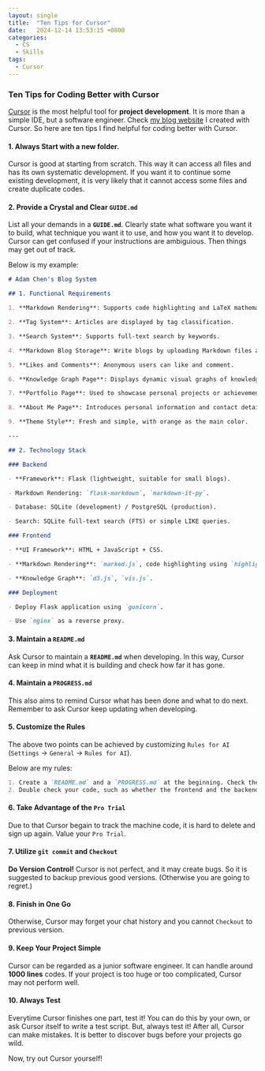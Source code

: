 ```yaml
---
layout: single
title:  "Ten Tips for Cursor"
date:   2024-12-14 13:53:15 +0800
categories:
  - CS
  - Skills
tags:
  - Cursor
---
```

### Ten Tips for Coding Better with Cursor
[Cursor](https://www.cursor.com/) is the most helpful tool for **project development**. It is more than a simple IDE, but a software engineer. Check [my blog website](https://adamchen.tech) I created with Cursor. So here are ten tips I find helpful for coding better with Cursor.

#### 1. Always Start with a new folder.
Cursor is good at starting from scratch. This way it can access all files and has its own systematic development. If you want it to continue some existing development, it is very likely that it cannot access some files and create duplicate codes.

#### 2. Provide a Crystal and Clear `GUIDE.md`
List all your demands in a **`GUIDE.md`**. Clearly state what software you want it to build, what technique you want it to use, and how you want it to develop. Cursor can get confused if your instructions are ambiguious. Then things may get out of track. 

Below is my example:
```markdown
# Adam Chen's Blog System

## 1. Functional Requirements

1. **Markdown Rendering**: Supports code highlighting and LaTeX mathematical formulas.

2. **Tag System**: Articles are displayed by tag classification.

3. **Search System**: Supports full-text search by keywords.

4. **Markdown Blog Storage**: Write blogs by uploading Markdown files and store metadata in the database.

5. **Likes and Comments**: Anonymous users can like and comment.

6. **Knowledge Graph Page**: Displays dynamic visual graphs of knowledge associations.

7. **Portfolio Page**: Used to showcase personal projects or achievements.

8. **About Me Page**: Introduces personal information and contact details.

9. **Theme Style**: Fresh and simple, with orange as the main color.

---

## 2. Technology Stack

### Backend

- **Framework**: Flask (lightweight, suitable for small blogs).

- Markdown Rendering: `flask-markdown`, `markdown-it-py`.

- Database: SQLite (development) / PostgreSQL (production).

- Search: SQLite full-text search (FTS) or simple LIKE queries.

### Frontend

- **UI Framework**: HTML + JavaScript + CSS.

- **Markdown Rendering**: `marked.js`, code highlighting using `highlight.js`, LaTeX rendering using KaTeX.

- **Knowledge Graph**: `d3.js`, `vis.js`.

### Deployment

- Deploy Flask application using `gunicorn`.

- Use `nginx` as a reverse proxy.
```

#### 3. Maintain a `README.md`
Ask Cursor to maintain a **`README.md`** when developing. In this way, Cursor can keep in mind what it is building and check how far it has gone.

#### 4. Maintain a `PROGRESS.md`
This also aims to remind Cursor what has been done and what to do next. Remember to ask Cursor keep updating when developing.

#### 5. Customize the Rules
The above two points can be achieved by customizing `Rules for AI` (`Settings` -> `General` -> `Rules for AI`).

Below are my rules:
```markdown
1. Create a `README.md` and a `PROGRESS.md` at the beginning. Check the two files and keep updating them everytime. 
2. Double check your code, such as whether the frontend and the backend are consistent or whether all related codes are modified.
```

#### 6. Take Advantage of the `Pro Trial`
Due to that Cursor begain to track the machine code, it is hard to delete and sign up again. Value your `Pro Trial`.

#### 7. Utilize `git commit` and `Checkout`
**Do Version Control!** Cursor is not perfect, and it may create bugs. So it is suggested to backup previous good versions. (Otherwise you are going to regret.)

#### 8. Finish in One Go
Otherwise, Cursor may forget your chat history and you cannot `Checkout` to previous version. 

#### 9. Keep Your Project Simple
Cursor can be regarded as a junior software engineer. It can handle around **1000 lines** codes. If your project is too huge or too complicated, Cursor may not perform well.

#### 10. Always Test
Everytime Cursor finishes one part, test it! You can do this by your own, or ask Cursor itself to write a test script. But, always test it! After all, Cursor can make mistakes. It is better to discover bugs before your projects go wild.

Now, try out Cursor yourself!